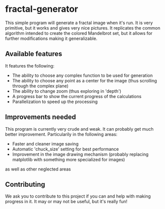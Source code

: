 # fractal-generator
This simple program will generate a fractal image when it's run. It is very primitive, but it works and gives very nice pictures. It replicates the common algorithm intended to create the colored Mandelbrot set, but it allows for further modifications making it generalizable.

## Available features

It features the following:
- The ability to choose any complex function to be used for generation
- The ability to choose any point as a center for the image (thus scrolling through the complex plane)
- The ability to change zoom (thus exploring in 'depth')
- A progress bar to show the current progress of the calculations
- Parallelization to speed up the processing

## Improvements needed

This program is currently very crude and weak. It can probably get much better improvement. Particularily in the following areas:
- Faster and cleaner image saving
- Automatic 'chuck_size' setting for best performance
- Improvement in the image drawing mechanism (probably replacing matplotlib with something more specialized for images)

as well as other neglected areas

## Contributing
We ask you to contribute to this project if you can and help with making progress in it. It may or may not be useful, but it's really fun!
